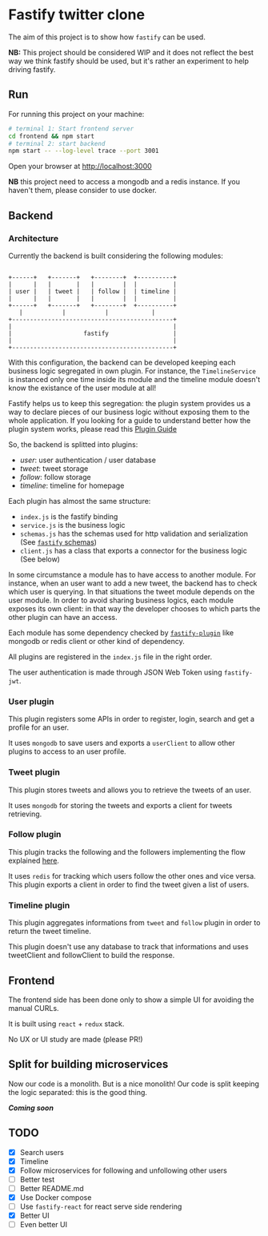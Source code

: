 # Fastify twitter clone

The aim of this project is to show how `fastify` can be used.

**NB:** This project should be considered WIP and it does not reflect the best way we think fastify should be used, but it's rather an experiment to help driving fastify.

## Run

For running this project on your machine:
```bash
# terminal 1: Start frontend server
cd frontend && npm start
# terminal 2: start backend
npm start -- --log-level trace --port 3001
```

Open your browser at [http://localhost:3000](http://localhost:3000)

**NB** this project need to access a mongodb and a redis instance. If you haven't them, please consider to use docker.

## Backend

### Architecture


Currently the backend is built considering the following modules:
```

+------+   +-------+   +--------+  +----------+
|      |   |       |   |        |  |          |
| user |   | tweet |   | follow |  | timeline |
|      |   |       |   |        |  |          |
+------+   +-------+   +--------+  +----------+
   |           |           |            |
+---------------------------------------------+
|                                             |
|                    fastify                  |
|                                             |
+---------------------------------------------+

```

With this configuration, the backend can be developed keeping each business logic segregated in own plugin.
For instance, the `TimelineService` is instanced only one time inside its module and the timeline module doesn't know the existance of the user module at all!

Fastify helps us to keep this segregation: the plugin system provides us a way to declare pieces of our business logic without exposing them to the whole application. If you looking for a guide to understand better how the plugin system works, please read this [Plugin Guide](https://www.fastify.io/docs/latest/Plugins-Guide/)

So, the backend is splitted into plugins:
- *user*: user authentication / user database
- *tweet*: tweet storage
- *follow*: follow storage
- *timeline*: timeline for homepage

Each plugin has almost the same structure:
- `index.js` is the fastify binding
- `service.js` is the business logic
- `schemas.js` has the schemas used for http validation and serialization (See [`fastify` schemas](https://www.fastify.io/docs/latest/Validation-and-Serialization/))
- `client.js` has a class that exports a connector for the business logic (See below)

In some circumstance a module has to have access to another module. For instance, when an user want to add a new tweet, the backend has to check which user is querying. In that situations the tweet module depends on the user module. In order to avoid sharing business logics, each module exposes its own client: in that way the developer chooses to which parts the other plugin can have an access.

Each module has some dependency checked by [`fastify-plugin`](https://github.com/fastify/fastify-plugin) like mongodb or redis client or other kind of dependency.


All plugins are registered in the `index.js` file in the right order.

The user authentication is made through JSON Web Token using `fastify-jwt`.


### User plugin

This plugin registers some APIs in order to register, login, search and get a profile for an user.

It uses `mongodb` to save users and exports a `userClient` to allow other plugins to access to an user profile.

### Tweet plugin

This plugin stores tweets and allows you to retrieve the tweets of an user.

It uses `mongodb` for storing the tweets and exports a client for tweets retrieving.

### Follow plugin

This plugin tracks the following and the followers implementing the flow explained [here](https://redis.io/topics/twitter-clone).

It uses `redis` for tracking which users follow the other ones and vice versa. This plugin exports a client in order to find the tweet given a list of users.

### Timeline plugin

This plugin aggregates informations from `tweet` and `follow` plugin in order to return the tweet timeline.

This plugin doesn't use any database to track that informations and uses tweetClient and followClient to build the response.

## Frontend

The frontend side has been done only to show a simple UI for avoiding the manual CURLs.

It is built using `react` + `redux` stack.

No UX or UI study are made (please PR!)

## Split for building microservices

Now our code is a monolith. But is a nice monolith!
Our code is split keeping the logic separated: this is the good thing.

***Coming soon***

## TODO

- [x] Search users
- [x] Timeline
- [x] Follow microservices for following and unfollowing other users
- [ ] Better test
- [ ] Better README.md
- [x] Use Docker compose
- [ ] Use `fastify-react` for react serve side rendering
- [x] Better UI
- [ ] Even better UI
